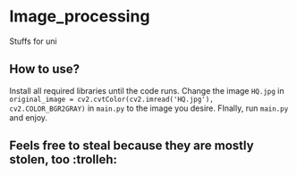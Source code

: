 # Image_processing

Stuffs for uni

## How to use?

Install all required libraries until the code runs.
Change the image `HQ.jpg` in `original_image = cv2.cvtColor(cv2.imread('HQ.jpg'), cv2.COLOR_BGR2GRAY)` in `main.py` to the image you desire.
FInally, run `main.py` and enjoy.

## Feels free to steal because they are mostly stolen, too :trolleh:
